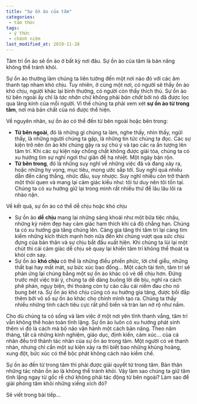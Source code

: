 ```yaml
---
title: "Sự ồn ào của tâm"
categories:
 - tâm thức
tags:
 - ý thức
 - chánh niệm
last_modified_at: 2019-11-28
---
```


Tâm trí ồn ào sẽ ồn ào ở bất kỳ nơi đâu. Sự ồn ào của tâm là bản năng không thể tránh khỏi.


Sự ồn ào thường làm chúng ta liên tưởng đến một nơi nào đó với các âm thanh tạp nham khó chịu. Tuy nhiên, ở cùng một nơi, có người sẽ thấy ồn ào khó chịu, người khác lại bình thường, có người còn thấy thích thú. Sự ồn ào từ bên ngoài ấy chỉ là *tác nhân* chứ không phải *bản chất* bởi nó đã được lọc qua lăng kính của mỗi người. Vì thế chúng ta phải xem xét **sự ồn ào từ trong tâm**, nơi mà bản chất của nó được thể hiện.

Về nguyên nhân, sự ồn ào có thể đến từ bên ngoài hoặc bên trong:

 - **Từ bên ngoài**, đó là những gì chúng ta làm, nghe thấy, nhìn thấy, ngửi thấy, là những người chúng ta gặp, là những tin tức chúng ta đọc. Các sự kiện trở nên ồn ào khi chúng gây ra sự chú ý và tạo các ra ấn tượng lên tâm trí. Khi các sự kiện này chồng chất không được giải tỏa, chúng ta có xu hướng tìm sự nghỉ ngơi thư giãn để hạ nhiệt. Một ngày bận rộn.
 - **Từ bên trong**, đó là những suy nghĩ về những việc đã và đang xảy ra, hoặc những hy vọng, mục tiêu, mong ước sắp tới. Suy nghĩ quá nhiều dẫn đến căng thẳng, nhức đầu, suy nhược. Suy nghĩ nhiều còn trở thành một thói quen và mang lại cảm giác kiểu như: tôi tư duy nên tôi tồn tại. Chúng ta có xu hướng giữ lại trong mình rất nhiều thứ để lâu lâu lôi ra nhào nặn. 

Về kết quả, sự ồn ào có thể dễ chịu hoặc khó chịu

  - Sự ồn ào **dễ chịu** mang lại những sảng khoái như một bữa tiệc nhậu, những kỷ niệm đẹp hay cảm giác ham thích khi cá độ chẳng hạn. Chúng ta có xu hướng gia tăng chúng lên. Càng gia tăng thì tâm trí lại càng tìm kiếm những kích thích mạnh hơn nữa đến khi chúng vượt qua sức chịu đựng của bản thân và sự chịu bắt đầu xuất hiện. Khi chúng ta lùi lại một chút thì cái cảm giác dễ chịu sẽ quay lại khiến tâm trí không thể thoát ra khỏi cơn say.
  - Sự ồn ào **khó chịu** có thể là những điều phiền phức, lời chế giễu, những thất bại hay mất mát, sự bức xúc bao đồng... Một cách tài tình, tâm trí sẽ phản ứng lại chúng bằng một sự ồn ào khác có vẻ dễ chịu hơn. Đứng trước một việc trái ý, chúng ta dễ dàng buông lời dè bỉu, nghĩ ra cách phê phán, ngụy biện, thi thoảng còn tự cào cấu cái niềm đau cho nó bung bét ra. Sự ồn ào khó chịu cũng có xu hướng gia tăng, được bồi đắp thêm bởi vô số sự ồn ào khác cho chính mình tạo ra. Chúng ta thấy nhiều những tính cách tiêu cực rất phổ biến và tràn lan nở rộ như nấm.

Cho dù chúng ta có sống và làm việc ở một nơi yên tĩnh thanh vắng, tâm trí vẫn không thể hoàn toàn tĩnh lặng. Sự ồn ào luôn có xu hướng phát sinh thêm vì đó là cách mà bộ não vận hành một cách bản năng. Theo năm tháng, tất cả những kinh nghiệm, giáo dục, định kiến, cảm xúc... của cá nhân đều trở thành tác nhân của sự ồn ào trong tâm. Một người có vẻ thanh nhàn, nhưng chỉ cần một sự kiện xảy ra thì biết bao những khủng hoảng, xung đột, bức xúc có thể bộc phát không cách nào kiềm chế.

Sự ồn ào đến từ trong tâm thì phải được giải quyết từ trong tâm. Bản thân những tác nhân ồn ào là không thể tránh khỏi. Vậy làm sao chúng ta giữ tâm tĩnh lặng ngay từ gốc rễ chứ không phải tác động từ bên ngoài? Làm sao để giải phóng tâm khỏi những xiềng xích đó?

Sẽ viết trong bài tiếp...

